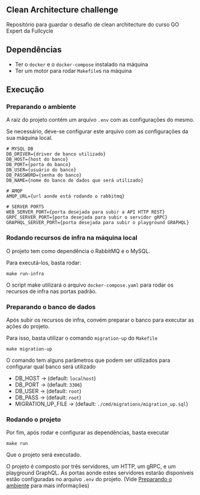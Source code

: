 ## Clean Architecture challenge

Repositório para guardar o desafio de clean architecture do curso GO Expert da Fullcycle

## Dependências
- Ter o `docker` e o `docker-compose` instalado na máquina
- Ter um motor para rodar `Makefile`s na máquina

## Execução

### Preparando o ambiente
A raiz do projeto contém um arquivo `.env` com as configurações do mesmo.

Se necessário, deve-se configurar este arquivo com as configurações da sua máquina local.

```.env
# MYSQL DB
DB_DRIVER={driver de banco utilizado}
DB_HOST={host do banco}
DB_PORT={porta do banco}
DB_USER={usuário do banco}
DB_PASSWORD={senha do banco}
DB_NAME={nome do banco de dados que será utilizado}

# AMQP
AMQP_URL={url aonde está rodando o rabbitmq}

# SERVER PORTS
WEB_SERVER_PORT={porta desejada para subir a API HTTP REST}
GRPC_SERVER_PORT={porta desejada para subir o servidor gRPC}
GRAPHQL_SERVER_PORT={porta desejada para subir o playground GRAPHQL}
```

### Rodando recursos de infra na máquina local
O projeto tem como dependência o RabbitMQ e o MySQL.

Para executá-los, basta rodar:
```shell
make run-infra
```
O script make utilizará o arquivo `docker-compose.yaml` para rodar os recursos de infra nas portas padrão.

### Preparando o banco de dados
Após subir os recursos de infra, convém preparar o banco para executar as ações do projeto.

Para isso, basta utilizar o comando `migration-up` do `Makefile`
```shell
make migration-up
```

O comando tem alguns parâmetros que podem ser utilizados para configurar qual banco será utilizado
- DB_HOST -> (default: `localhost`)
- DB_PORT -> (default: `3306`)
- DB_USER -> (default: `root`)
- DB_PASS -> (default: `root`)
- MIGRATION_UP_FILE -> (default: `./cmd/migrations/migration_up.sql`)

### Rodando o projeto
Por fim, após rodar e configurar as dependências, basta executar
```shell
make run
```
Que o projeto será executado.

O projeto é composto por três servidores, um HTTP, um gRPC, e um playground GraphQL.
As portas aonde estes servidores estarão disponíveis estão configuradas no arquivo `.env` do projeto.
(Vide [Preparando o ambiente](#preparando-o-ambiente) para mais informações)
